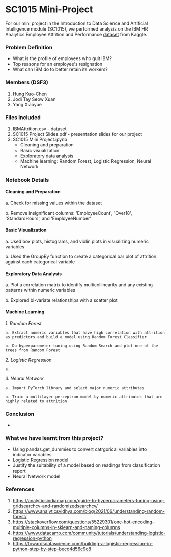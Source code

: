 # SC1015 Mini-Project
For our mini project in the Introduction to Data Science and Artificial Intelligence module (SC1015), we performed analysis on the IBM HR Analytics Employee Attrition and Performance [dataset](https://www.kaggle.com/datasets/pavansubhasht/ibm-hr-analytics-attrition-dataset) from Kaggle. 

### Problem Definition
- What is the profile of employees who quit IBM?
- Top reasons for an employee's resignation
- What can IBM do to better retain its workers?

### Members (DSF3)
1. Hung Kuo-Chen
2. Jodi Tay Seow Xuan
3. Yang Xiaoyue

### Files Included
1. IBMAttrition.csv - dataset
2. SC1015 Project Slides.pdf - presentation slides for our project
3. SC1015 Mini Project.ipynb 
    - Cleaning and preparation
    - Basic visualization
    - Exploratory data analysis
    - Machine learning: Random Forest, Logistic Regression, Neural Network  

### Notebook Details
#### Cleaning and Preparation
a. Check for missing values within the dataset

b. Remove insignificant columns: 'EmployeeCount', 'Over18', 'StandardHours', and 'EmployeeNumber'

#### Basic Visualization
a. Used box plots, histograms, and violin plots in visualizing numeric variables

b. Used the GroupBy function to create a categorical bar plot of attrition against each categorical variable

#### Exploratory Data Analysis
a. Plot a correlation matrix to identify multicollinearity and any existing patterns within numeric variables

b. Explored bi-variate relationships with a scatter plot

#### Machine Learning
*1. Random Forest*

    a. Extract numeric variables that have high correlation with attrition as predictors and build a model using Random Forest Classifier

    b. Do hyperparemeter tuning using Random Search and plot one of the trees from Random Forest

*2. Logistic Regression*

    a.

*3. Neural Network*

    a. Import PyTorch library and select major numeric attributes

    b. Train a multilayer perceptron model by numeric attributes that are highly related to attrition

### Conclusion
- 

### What we have learnt from this project?
- Using pandas.get_dummies to convert catrgorical variables into indicator variables
- Logistic Regression model 
- Justify the suitability of a model based on readings from classification report
- Neural Network model

### References
1. https://analyticsindiamag.com/guide-to-hyperparameters-tuning-using-gridsearchcv-and-randomizedsearchcv/
2. https://www.analyticsvidhya.com/blog/2021/06/understanding-random-forest/
3. https://stackoverflow.com/questions/55229301/one-hot-encoding-multiple-columns-in-sklearn-and-naming-columns
4. https://www.datacamp.com/community/tutorials/understanding-logistic-regression-python
5. https://towardsdatascience.com/building-a-logistic-regression-in-python-step-by-step-becd4d56c9c8
